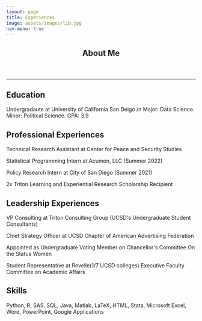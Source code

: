 ```yaml
---
layout: page
title: Experiences
image: assets/images/lib.jpg
nav-menu: true
---
```


<!-- Main -->
<div id="main" class="alt">

<!-- One -->
<section id="one">
	<div class="inner">
		<header class="major">
			<h1>About Me</h1>
		</header>
<hr class="major" />

<!-- Elements -->
<h2 id="elements">Education</h2>
<div class="row 200%">
	<p>Undergradaute at University of California San Deigo /n Major: Data Science. Minor: Political Science. GPA: 3.9</p>
<div class="row 200%">
	
<h2 id="elements">Professional Experiences</h2>
<div class="row 200%">
	<p>Technical Research Assistant at Center for Peace and Security Studies</p>
	<p>Statistical Programming Intern at Acumen, LLC (Summer 2022)</p>
	<p>Policy Research Intern at City of San Diego (Summer 2021)</p>
	<p>2x Triton Learning and Experiential Research Scholarship Recipient</p>
<div class="6u 12u$(medium)">

<h2 id="elements">Leadership Experiences</h2>
<div class="row 200%">
	<p>VP Consulting at Triton Consulting Group (UCSD's Undergraduate Student Consultants)</p>
	<p>Chief Strategy Officer at UCSD Chapter of American Advertising Federation</p>
	<p>Appointed as Undergraduate Voting Member on Chancellor's Committee On the Status Women </p>
	<p>Student Representative at Revelle(1/7 UCSD colleges) Executive Faculty Committee on Academic Affairs</p>
<div class="6u 12u$(medium)">

<h2 id="elements">Skills</h2>
<div class="row 200%">
	<p>Python, R, SAS, SQL, Java, Matlab, LaTeX, HTML, Stata, Microsoft Excel, Word, PowerPoint, Google Applications</p>
	<div class="6u 12u$(medium)">



